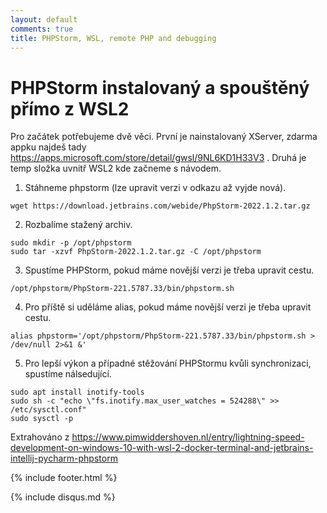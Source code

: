 ```yaml
---
layout: default
comments: true
title: PHPStorm, WSL, remote PHP and debugging
---
```

<style>
	{% include styles.css %}
</style>

# PHPStorm instalovaný a spouštěný přímo z WSL2

Pro začátek potřebujeme dvě věci. První je nainstalovaný XServer, zdarma appku najdeš tady https://apps.microsoft.com/store/detail/gwsl/9NL6KD1H33V3 . Druhá je temp složka uvnitř WSL2 kde začneme s návodem.

1. Stáhneme phpstorm (lze upravit verzi v odkazu až vyjde nová).
```
wget https://download.jetbrains.com/webide/PhpStorm-2022.1.2.tar.gz
```

2. Rozbalíme stažený archiv.
```
sudo mkdir -p /opt/phpstorm
sudo tar -xzvf PhpStorm-2022.1.2.tar.gz -C /opt/phpstorm
```

3. Spustíme PHPStorm, pokud máme novější verzi je třeba upravit cestu.
```
/opt/phpstorm/PhpStorm-221.5787.33/bin/phpstorm.sh
```

4. Pro příště si uděláme alias, pokud máme novější verzi je třeba upravit cestu.
```
alias phpstorm='/opt/phpstorm/PhpStorm-221.5787.33/bin/phpstorm.sh > /dev/null 2>&1 &'
```

5. Pro lepší výkon a případné stěžování PHPStormu kvůli synchronizaci, spustíme nálsedující.
```
sudo apt install inotify-tools
sudo sh -c "echo \"fs.inotify.max_user_watches = 524288\" >> /etc/sysctl.conf"
sudo sysctl -p
```

Extrahováno z https://www.pimwiddershoven.nl/entry/lightning-speed-development-on-windows-10-with-wsl-2-docker-terminal-and-jetbrains-intellij-pycharm-phpstorm

{% include footer.html %}

{% include disqus.md %}